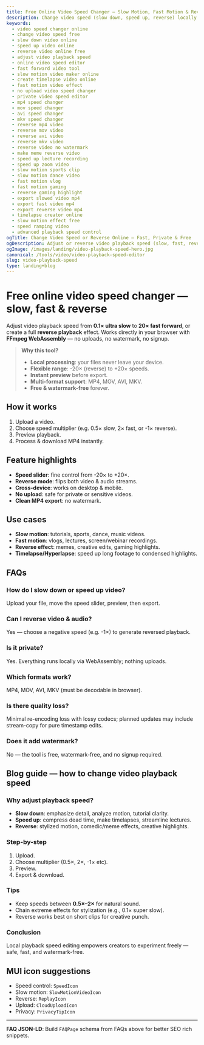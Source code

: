 ```yaml
---
title: Free Online Video Speed Changer – Slow Motion, Fast Motion & Reverse (No Signup)
description: Change video speed (slow down, speed up, reverse) locally in your browser. MP4, MOV, AVI, MKV supported. Private, fast & watermark-free.
keywords:
  - video speed changer online
  - change video speed free
  - slow down video online
  - speed up video online
  - reverse video online free
  - adjust video playback speed
  - online video speed editor
  - fast forward video tool
  - slow motion video maker online
  - create timelapse video online
  - fast motion video effect
  - no upload video speed changer
  - private video speed editor
  - mp4 speed changer
  - mov speed changer
  - avi speed changer
  - mkv speed changer
  - reverse mp4 video
  - reverse mov video
  - reverse avi video
  - reverse mkv video
  - reverse video no watermark
  - make meme reverse video
  - speed up lecture recording
  - speed up zoom video
  - slow motion sports clip
  - slow motion dance video
  - fast motion vlog
  - fast motion gaming
  - reverse gaming highlight
  - export slowed video mp4
  - export fast video mp4
  - export reverse video mp4
  - timelapse creator online
  - slow motion effect free
  - speed ramping video
  - advanced playback speed control
ogTitle: Change Video Speed or Reverse Online – Fast, Private & Free
ogDescription: Adjust or reverse video playback speed (slow, fast, reverse) directly in-browser. Secure, free & watermark-free.
ogImage: /images/landing/video-playback-speed-hero.jpg
canonical: /tools/video/video-playback-speed-editor
slug: video-playback-speed
type: landing+blog
---
```


# Free online video speed changer — slow, fast & reverse

Adjust video playback speed from **0.1× ultra slow** to **20× fast forward**, or create a full **reverse playback** effect. Works directly in your browser with **FFmpeg WebAssembly** — no uploads, no watermark, no signup.

> **Why this tool?**
> - **Local processing**: your files never leave your device.  
> - **Flexible range**: -20× (reverse) to +20× speeds.  
> - **Instant preview** before export.  
> - **Multi-format support**: MP4, MOV, AVI, MKV.  
> - **Free & watermark-free** forever.

## How it works
1. Upload a video.  
2. Choose speed multiplier (e.g. 0.5× slow, 2× fast, or -1× reverse).  
3. Preview playback.  
4. Process & download MP4 instantly.  

## Feature highlights
- **Speed slider**: fine control from -20× to +20×.  
- **Reverse mode**: flips both video & audio streams.  
- **Cross-device**: works on desktop & mobile.  
- **No upload**: safe for private or sensitive videos.  
- **Clean MP4 export**: no watermark.  

## Use cases
- **Slow motion**: tutorials, sports, dance, music videos.  
- **Fast motion**: vlogs, lectures, screen/webinar recordings.  
- **Reverse effect**: memes, creative edits, gaming highlights.  
- **Timelapse/Hyperlapse**: speed up long footage to condensed highlights.  

## FAQs
### How do I slow down or speed up video?
Upload your file, move the speed slider, preview, then export.

### Can I reverse video & audio?
Yes — choose a negative speed (e.g. -1×) to generate reversed playback.

### Is it private?
Yes. Everything runs locally via WebAssembly; nothing uploads.

### Which formats work?
MP4, MOV, AVI, MKV (must be decodable in browser).

### Is there quality loss?
Minimal re-encoding loss with lossy codecs; planned updates may include stream-copy for pure timestamp edits.

### Does it add watermark?
No — the tool is free, watermark-free, and no signup required.

## Blog guide — how to change video playback speed
### Why adjust playback speed?
- **Slow down**: emphasize detail, analyze motion, tutorial clarity.  
- **Speed up**: compress dead time, make timelapses, streamline lectures.  
- **Reverse**: stylized motion, comedic/meme effects, creative highlights.

### Step-by-step
1. Upload.  
2. Choose multiplier (0.5×, 2×, -1× etc).  
3. Preview.  
4. Export & download.  

### Tips
- Keep speeds between **0.5×–2×** for natural sound.  
- Chain extreme effects for stylization (e.g., 0.1× super slow).  
- Reverse works best on short clips for creative punch.

### Conclusion
Local playback speed editing empowers creators to experiment freely — safe, fast, and watermark-free.

## MUI icon suggestions
- Speed control: `SpeedIcon`  
- Slow motion: `SlowMotionVideoIcon`  
- Reverse: `ReplayIcon`  
- Upload: `CloudUploadIcon`  
- Privacy: `PrivacyTipIcon`

---
**FAQ JSON-LD**: Build `FAQPage` schema from FAQs above for better SEO rich snippets.
